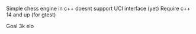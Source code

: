 Simple chess engine in c++
doesnt support UCI interface (yet)
Require c++ 14 and up (for gtest)

Goal 3k elo

